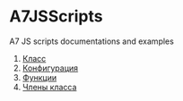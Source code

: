 # A7JSScripts
A7 JS scripts documentations and examples

1. [Класс](./Class.md)
2. [Конфигурация](./Configuraiton.md)
3. [Функции](./Function.md)
4. [Члены класса](./Member.md)